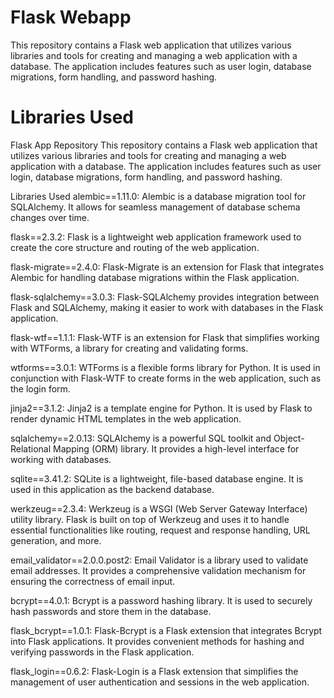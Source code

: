 # Flask Webapp

This repository contains a Flask web application that utilizes various libraries and tools for creating and managing a web application with a database. The application includes features such as user login, database migrations, form handling, and password hashing.

# Libraries Used

Flask App Repository
This repository contains a Flask web application that utilizes various libraries and tools for creating and managing a web application with a database. The application includes features such as user login, database migrations, form handling, and password hashing.

Libraries Used
alembic==1.11.0: Alembic is a database migration tool for SQLAlchemy. It allows for seamless management of database schema changes over time.

flask==2.3.2: Flask is a lightweight web application framework used to create the core structure and routing of the web application.

flask-migrate==2.4.0: Flask-Migrate is an extension for Flask that integrates Alembic for handling database migrations within the Flask application.

flask-sqlalchemy==3.0.3: Flask-SQLAlchemy provides integration between Flask and SQLAlchemy, making it easier to work with databases in the Flask application.

flask-wtf==1.1.1: Flask-WTF is an extension for Flask that simplifies working with WTForms, a library for creating and validating forms.

wtforms==3.0.1: WTForms is a flexible forms library for Python. It is used in conjunction with Flask-WTF to create forms in the web application, such as the login form.

jinja2==3.1.2: Jinja2 is a template engine for Python. It is used by Flask to render dynamic HTML templates in the web application.

sqlalchemy==2.0.13: SQLAlchemy is a powerful SQL toolkit and Object-Relational Mapping (ORM) library. It provides a high-level interface for working with databases.

sqlite==3.41.2: SQLite is a lightweight, file-based database engine. It is used in this application as the backend database.

werkzeug==2.3.4: Werkzeug is a WSGI (Web Server Gateway Interface) utility library. Flask is built on top of Werkzeug and uses it to handle essential functionalities like routing, request and response handling, URL generation, and more.

email_validator==2.0.0.post2: Email Validator is a library used to validate email addresses. It provides a comprehensive validation mechanism for ensuring the correctness of email input.

bcrypt==4.0.1: Bcrypt is a password hashing library. It is used to securely hash passwords and store them in the database.

flask_bcrypt==1.0.1: Flask-Bcrypt is a Flask extension that integrates Bcrypt into Flask applications. It provides convenient methods for hashing and verifying passwords in the Flask application.

flask_login==0.6.2: Flask-Login is a Flask extension that simplifies the management of user authentication and sessions in the web application.
